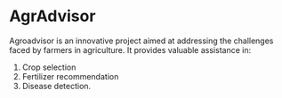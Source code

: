 # AgrAdvisor

Agroadvisor is an innovative project aimed at addressing the challenges faced by farmers in agriculture. It provides valuable assistance in:
1. Crop selection
2. Fertilizer recommendation
3. Disease detection.
